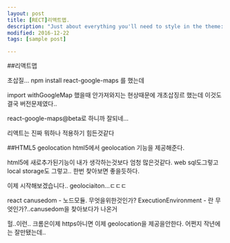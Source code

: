 ```yaml
---
layout: post
title: [RECT]리액트맵.
description: "Just about everything you'll need to style in the theme: headings, paragraphs, blockquotes, tables, code blocks, and more."
modified: 2016-12-22
tags: [sample post]

---
```



##리액트맵

초삽질...
npm install react-google-maps 를 했는데

import withGoogleMap 했을때 안가져와지는 현상때문에
개초삽징르 했는데
이것도 결국 버전문제였다..


react-google-maps@beta로 하니까 잘되네...


리액트는 진짜 뭐하나 적용하기 힘든것같다



##HTML5 geolocation
html5에서 geolocation 기능을 제공해준다.

html5에 새로추가된기능이 내가 생각하는것보다 엄청 많은것같다.
web sql도그렇고 local storage도 그렇고..
한번 찾아보면 좋을듯하다.

이제 시작해보겠습니다.. geolociaiton...ㄷㄷㄷ


react canusedom - 노드모듈. 무엇을위한것인가?
ExecutionEnvironment - 란 무엇인가?..canusedom을 찾아보다가 나온거

헐..이런.. 크롬은이제 https아니면 이제 geolocation을 제공을안한다.
어쩐지 작년에는 잘만됐는데..   
